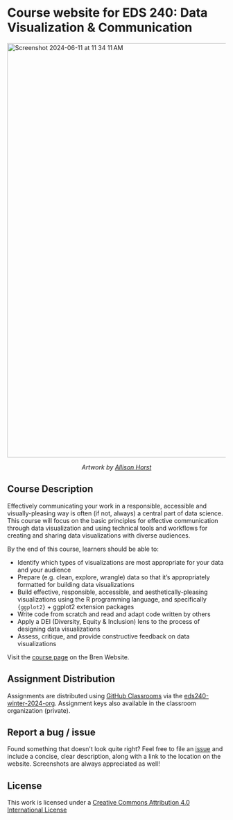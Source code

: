 # Course website for EDS 240: Data Visualization & Communication

<img width="953" alt="Screenshot 2024-06-11 at 11 34 11 AM" src="https://github.com/samanthacsik/EDS-240-data-viz/assets/43836046/135a15ff-62c9-4ae3-9026-db4d4a06a4be">

<p align="center"><em>Artwork by <a href="https://allisonhorst.com/">Allison Horst</a></em></p>

## Course Description

Effectively communicating your work in a responsible, accessible and visually-pleasing way is often (if not, always) a central part of data science. This course will focus on the basic principles for effective communication through data visualization and using technical tools and workflows for creating and sharing data visualizations with diverse audiences.

By the end of this course, learners should be able to:

- Identify which types of visualizations are most appropriate for your data and your audience
- Prepare (e.g. clean, explore, wrangle) data so that it’s appropriately formatted for building data visualizations
- Build effective, responsible, accessible, and aesthetically-pleasing visualizations using the R programming language, and specifically `{ggplot2}` + ggplot2 extension packages
- Write code from scratch and read and adapt code written by others
- Apply a DEI (Diversity, Equity & Inclusion) lens to the process of designing data visualizations
- Assess, critique, and provide constructive feedback on data visualizations

Visit the [course page](https://bren.ucsb.edu/courses/eds-240) on the Bren Website.

## Assignment Distribution

Assignments are distributed using [GitHub Classrooms](https://classroom.github.com/classrooms) via the [eds240-winter-2024-org](https://github.com/eds240-winter-2024-org). Assignment keys also available in the classroom organization (private). 

## Report a bug / issue

Found something that doesn't look quite right? Feel free to file an [issue](https://github.com/samanthacsik/EDS-240-data-viz/issues) and include a concise, clear description, along with a link to the location on the website. Screenshots are always appreciated as well!

## License

This work is licensed under a [Creative Commons Attribution 4.0 International License](https://creativecommons.org/licenses/by/4.0/)
